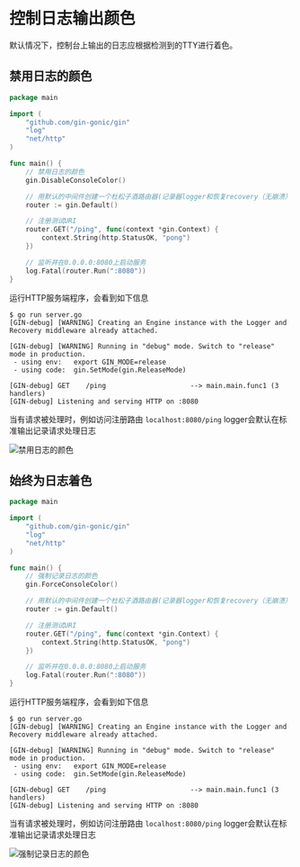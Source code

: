 # 控制日志输出颜色

默认情况下，控制台上输出的日志应根据检测到的TTY进行着色。

## 禁用日志的颜色

```go
package main

import (
	"github.com/gin-gonic/gin"
	"log"
	"net/http"
)

func main() {
	// 禁用日志的颜色
	gin.DisableConsoleColor()

	// 用默认的中间件创建一个杜松子酒路由器(记录器logger和恢复recovery（无崩溃）中间件)
	router := gin.Default()

	// 注册测试URI
	router.GET("/ping", func(context *gin.Context) {
		context.String(http.StatusOK, "pong")
	})

	// 监听并在0.0.0.0:8080上启动服务
	log.Fatal(router.Run(":8080"))
}
```

运行HTTP服务端程序，会看到如下信息

```shell
$ go run server.go 
[GIN-debug] [WARNING] Creating an Engine instance with the Logger and Recovery middleware already attached.

[GIN-debug] [WARNING] Running in "debug" mode. Switch to "release" mode in production.
 - using env:   export GIN_MODE=release
 - using code:  gin.SetMode(gin.ReleaseMode)

[GIN-debug] GET    /ping                     --> main.main.func1 (3 handlers)
[GIN-debug] Listening and serving HTTP on :8080
```

当有请求被处理时，例如访问注册路由 `localhost:8080/ping` logger会默认在标准输出记录请求处理日志

![禁用日志的颜色](https://lucklit.oss-cn-beijing.aliyuncs.com/written/Snip20191217_5.png)

## 始终为日志着色

```go
package main

import (
	"github.com/gin-gonic/gin"
	"log"
	"net/http"
)

func main() {
	// 强制记录日志的颜色
	gin.ForceConsoleColor()

	// 用默认的中间件创建一个杜松子酒路由器(记录器logger和恢复recovery（无崩溃）中间件)
	router := gin.Default()

	// 注册测试URI
	router.GET("/ping", func(context *gin.Context) {
		context.String(http.StatusOK, "pong")
	})

	// 监听并在0.0.0.0:8080上启动服务
	log.Fatal(router.Run(":8080"))
}
```

运行HTTP服务端程序，会看到如下信息

```shell
$ go run server.go 
[GIN-debug] [WARNING] Creating an Engine instance with the Logger and Recovery middleware already attached.

[GIN-debug] [WARNING] Running in "debug" mode. Switch to "release" mode in production.
 - using env:   export GIN_MODE=release
 - using code:  gin.SetMode(gin.ReleaseMode)

[GIN-debug] GET    /ping                     --> main.main.func1 (3 handlers)
[GIN-debug] Listening and serving HTTP on :8080
```

当有请求被处理时，例如访问注册路由 `localhost:8080/ping` logger会默认在标准输出记录请求处理日志

![强制记录日志的颜色](https://lucklit.oss-cn-beijing.aliyuncs.com/written/Snip20191217_4.png)